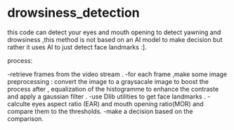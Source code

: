 # drowsiness_detection
this code can detect your eyes and mouth opening to detect yawning and drowsiness ,this method is not based on an AI model to make decision but rather it uses AI to just detect face landmarks :].


process:

  -retrieve frames from the video stream .
  -for each frame ,make some image preprocessing : convert the image to a graysacale image to boost the process after , equalization of the histogramme to enhance the contraste and apply a gaussian filter .
  -use Dlib utilities to get face landmarks .
  -calculte eyes aspect ratio (EAR) and mouth opening ratio(MOR) and compare them to the thresholds.
  -make a decision based on the comparison.

